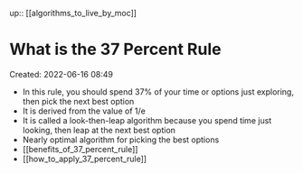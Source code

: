 up:: [[algorithms_to_live_by_moc]]

# What is the 37 Percent Rule
Created: 2022-06-16 08:49

- In this rule, you should spend 37% of your time or options just exploring, then pick the next best option
- It is derived from the value of 1/e
- It is called a look-then-leap algorithm because you spend time just looking, then leap at the next best option
- Nearly optimal algorithm for picking the best options
- [[benefits_of_37_percent_rule]]
- [[how_to_apply_37_percent_rule]]
